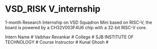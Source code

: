 # VSD_RISK V_internship
1-month Research Internship on VSD Squadron Mini based on RISC-V, the board is powered by a CH32V003F4U6 chip with a 32-bit RISC-V core.
 
 Intern Name # Vaibhav Revankar #
 College # SJB INSTITUTE OF TECHNOLOGY #
 Course Instructor # Kunal Ghosh #

